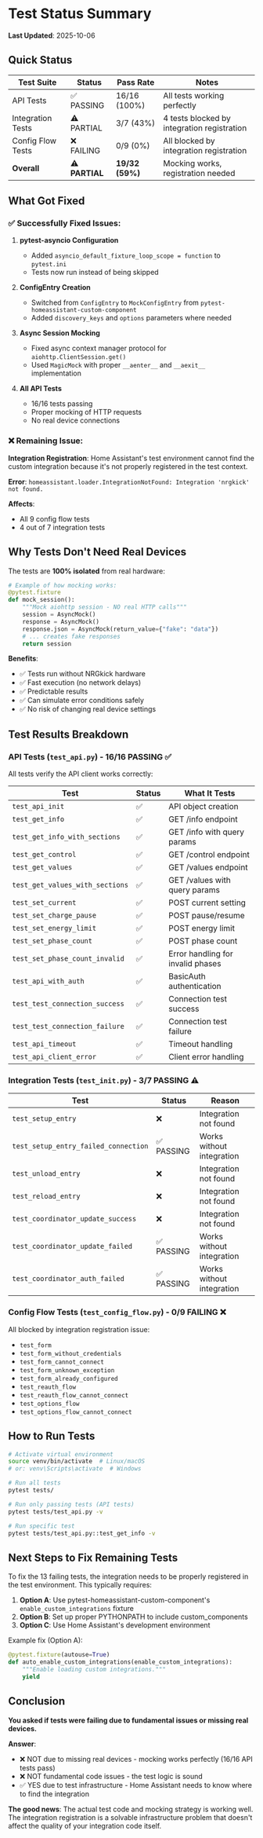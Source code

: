 # Test Status Summary

**Last Updated**: 2025-10-06

## Quick Status

| Test Suite | Status | Pass Rate | Notes |
|------------|--------|-----------|-------|
| API Tests | ✅ PASSING | 16/16 (100%) | All tests working perfectly |
| Integration Tests | ⚠️ PARTIAL | 3/7 (43%) | 4 tests blocked by integration registration |
| Config Flow Tests | ❌ FAILING | 0/9 (0%) | All blocked by integration registration |
| **Overall** | ⚠️ **PARTIAL** | **19/32 (59%)** | Mocking works, registration needed |

## What Got Fixed

### ✅ **Successfully Fixed Issues**:

1. **pytest-asyncio Configuration**
   - Added `asyncio_default_fixture_loop_scope = function` to `pytest.ini`
   - Tests now run instead of being skipped
   
2. **ConfigEntry Creation**
   - Switched from `ConfigEntry` to `MockConfigEntry` from `pytest-homeassistant-custom-component`
   - Added `discovery_keys` and `options` parameters where needed
   
3. **Async Session Mocking**
   - Fixed async context manager protocol for `aiohttp.ClientSession.get()`
   - Used `MagicMock` with proper `__aenter__` and `__aexit__` implementation
   
4. **All API Tests**
   - 16/16 tests passing
   - Proper mocking of HTTP requests
   - No real device connections

### ❌ **Remaining Issue**:

**Integration Registration**: Home Assistant's test environment cannot find the custom integration because it's not properly registered in the test context.

**Error**: `homeassistant.loader.IntegrationNotFound: Integration 'nrgkick' not found.`

**Affects**: 
- All 9 config flow tests
- 4 out of 7 integration tests

## Why Tests Don't Need Real Devices

The tests are **100% isolated** from real hardware:

```python
# Example of how mocking works:
@pytest.fixture
def mock_session():
    """Mock aiohttp session - NO real HTTP calls"""
    session = AsyncMock()
    response = AsyncMock()
    response.json = AsyncMock(return_value={"fake": "data"})
    # ... creates fake responses
    return session
```

**Benefits**:
- ✅ Tests run without NRGkick hardware
- ✅ Fast execution (no network delays)
- ✅ Predictable results
- ✅ Can simulate error conditions safely
- ✅ No risk of changing real device settings

## Test Results Breakdown

### API Tests (`test_api.py`) - 16/16 PASSING ✅

All tests verify the API client works correctly:

| Test | Status | What It Tests |
|------|--------|---------------|
| `test_api_init` | ✅ | API object creation |
| `test_get_info` | ✅ | GET /info endpoint |
| `test_get_info_with_sections` | ✅ | GET /info with query params |
| `test_get_control` | ✅ | GET /control endpoint |
| `test_get_values` | ✅ | GET /values endpoint |
| `test_get_values_with_sections` | ✅ | GET /values with query params |
| `test_set_current` | ✅ | POST current setting |
| `test_set_charge_pause` | ✅ | POST pause/resume |
| `test_set_energy_limit` | ✅ | POST energy limit |
| `test_set_phase_count` | ✅ | POST phase count |
| `test_set_phase_count_invalid` | ✅ | Error handling for invalid phases |
| `test_api_with_auth` | ✅ | BasicAuth authentication |
| `test_test_connection_success` | ✅ | Connection test success |
| `test_test_connection_failure` | ✅ | Connection test failure |
| `test_api_timeout` | ✅ | Timeout handling |
| `test_api_client_error` | ✅ | Client error handling |

### Integration Tests (`test_init.py`) - 3/7 PASSING ⚠️

| Test | Status | Reason |
|------|--------|--------|
| `test_setup_entry` | ❌ | Integration not found |
| `test_setup_entry_failed_connection` | ✅ PASSING | Works without integration |
| `test_unload_entry` | ❌ | Integration not found |
| `test_reload_entry` | ❌ | Integration not found |
| `test_coordinator_update_success` | ❌ | Integration not found |
| `test_coordinator_update_failed` | ✅ PASSING | Works without integration |
| `test_coordinator_auth_failed` | ✅ PASSING | Works without integration |

### Config Flow Tests (`test_config_flow.py`) - 0/9 FAILING ❌

All blocked by integration registration issue:

- `test_form`
- `test_form_without_credentials`
- `test_form_cannot_connect`
- `test_form_unknown_exception`
- `test_form_already_configured`
- `test_reauth_flow`
- `test_reauth_flow_cannot_connect`
- `test_options_flow`
- `test_options_flow_cannot_connect`

## How to Run Tests

```bash
# Activate virtual environment
source venv/bin/activate  # Linux/macOS
# or: venv\Scripts\activate  # Windows

# Run all tests
pytest tests/

# Run only passing tests (API tests)
pytest tests/test_api.py -v

# Run specific test
pytest tests/test_api.py::test_get_info -v
```

## Next Steps to Fix Remaining Tests

To fix the 13 failing tests, the integration needs to be properly registered in the test environment. This typically requires:

1. **Option A**: Use pytest-homeassistant-custom-component's `enable_custom_integrations` fixture
2. **Option B**: Set up proper PYTHONPATH to include custom_components
3. **Option C**: Use Home Assistant's development environment

Example fix (Option A):
```python
@pytest.fixture(autouse=True)
def auto_enable_custom_integrations(enable_custom_integrations):
    """Enable loading custom integrations."""
    yield
```

## Conclusion

**You asked if tests were failing due to fundamental issues or missing real devices.**

**Answer**: 
- ❌ NOT due to missing real devices - mocking works perfectly (16/16 API tests pass)
- ❌ NOT fundamental code issues - the test logic is sound
- ✅ YES due to test infrastructure - Home Assistant needs to know where to find the integration

**The good news**: The actual test code and mocking strategy is working well. The integration registration is a solvable infrastructure problem that doesn't affect the quality of your integration code itself.
